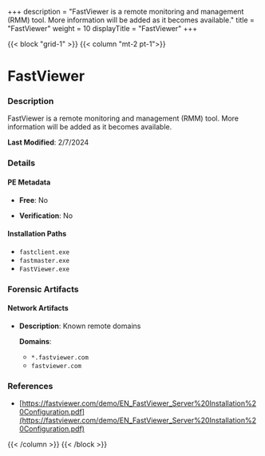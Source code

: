 +++
description = "FastViewer is a remote monitoring and management (RMM) tool. More information will be added as it becomes available."
title = "FastViewer"
weight = 10
displayTitle = "FastViewer"
+++


{{< block "grid-1" >}}
{{< column "mt-2 pt-1">}}

# FastViewer


### Description

FastViewer is a remote monitoring and management (RMM) tool. More information will be added as it becomes available.



**Last Modified**: 2/7/2024

### Details


#### PE Metadata


- **Free**: No

- **Verification**: No




#### Installation Paths
- `fastclient.exe`
- `fastmaster.exe`
- `FastViewer.exe`

### Forensic Artifacts




#### Network Artifacts

- **Description**: Known remote domains

  **Domains**:
    - `*.fastviewer.com`
    - `fastviewer.com`





### References
- [https://fastviewer.com/demo/EN_FastViewer_Server%20Installation%20Configuration.pdf](https://fastviewer.com/demo/EN_FastViewer_Server%20Installation%20Configuration.pdf)



{{< /column >}}
{{< /block >}}
